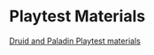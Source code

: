 # Playtest Materials

[Druid and Paladin Playtest materials]

[Druid and Paladin Playtest materials]: images/UA-2023-DruidandPaladin.pdf
